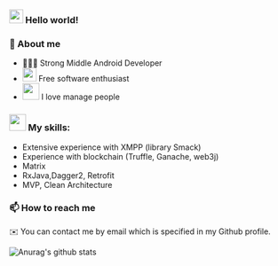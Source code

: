 ### <img src="https://github.com/Toni111111/Toni111111/blob/master/Earth.gif" width="25" height="25" /> Hello world!


### 📜 About me

* 👨🏽‍💻 Strong Middle Android Developer
* <img src="https://github.com/Toni111111/Toni111111/blob/master/icons8-github-48.png" width="25" height="25" /> Free software enthusiast
* <img src="https://github.com/Toni111111/Toni111111/blob/master/noun_Hackathon_6324%20(1).png" width="30" height="30" /> I love manage people

### <img src="https://github.com/Toni111111/Toni111111/blob/master/skills.png" width="30" height="30" /> My skills:

* Extensive experience with XMPP (library Smack)
* Experience with blockchain (Truffle, Ganache, web3j)
* Matrix
* RxJava,Dagger2, Retrofit
* MVP, Clean Architecture

### 📫 How to reach me
✉️ You can contact me by email which is specified in my Github profile.





![Anurag's github stats](https://github-readme-stats.vercel.app/api?username=Toni111111&show_icons=true&include_all_commits=true&count_private=true)
